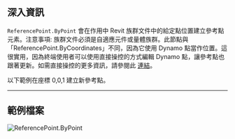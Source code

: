## 深入資訊
`ReferencePoint.ByPoint` 會在作用中 Revit 族群文件中的給定點位置建立參考點元素。注意事項: 族群文件必須是自適應元件或量體族群。此節點與「ReferencePoint.ByCoordinates」不同，因為它使用 Dynamo 點當作位置。這很實用，因為終端使用者可以使用直接操控的方式編輯 Dynamo 點，讓參考點也跟著更新。如需直接操控的更多資訊，請參閱此 [連結](https://primer2.dynamobim.org/10_sample_workflow/10-1_getting-started-workflows/2-attractor-points#adjusting-with-direct-manipulation)。

以下範例在座標 0,0,1 建立新參考點。
___
## 範例檔案

![ReferencePoint.ByPoint](./Revit.Elements.ReferencePoint.ByPoint_img.jpg)
